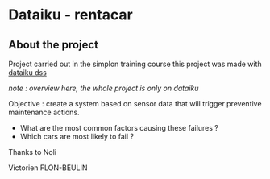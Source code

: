 # Dataiku - rentacar
<!-- ABOUT THE PROJECT -->
## About the project

Project carried out in the simplon training course
this project was made with <a href="https://www.dataiku.com/">dataiku dss</a>

*note : overview here, the whole project is only on dataiku*

Objective : create a system based on sensor data that will trigger preventive maintenance actions.

- What are the most common factors causing these failures ?
- Which cars are most likely to fail ?

Thanks to Noli

Victorien FLON-BEULIN

